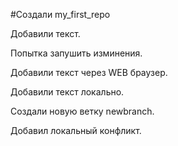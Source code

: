 ﻿#Создали my_first_repo

Добавили текст.

Попытка запушить изминения. 

Добавили текст через WEB браузер.

Добавили текст локально.

Создали новую ветку newbranch.

Добавил локальный конфликт.

